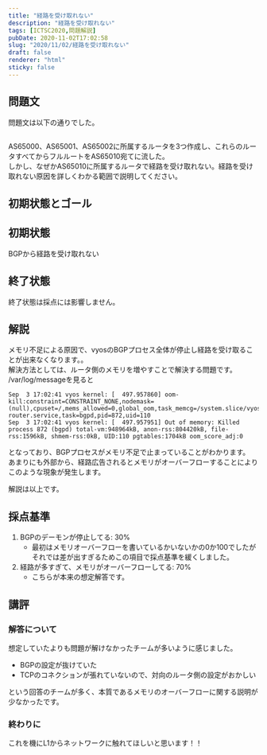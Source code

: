 ```yaml
---
title: "経路を受け取れない"
description: "経路を受け取れない"
tags: [ICTSC2020,問題解説]
pubDate: 2020-11-02T17:02:58
slug: "2020/11/02/経路を受け取れない"
draft: false
renderer: "html"
sticky: false
---
```



<h2>問題文</h2>



<p>問題文は以下の通りでした。</p>



<figure class="wp-block-image"><img decoding="async" src="https://i.imgur.com/UuNUmxV.png.webp" alt=""/></figure>



<p>AS65000、AS65001、AS65002に所属するルータを3つ作成し、これらのルータすべてからフルルートをAS65010宛てに流した。  <br>
  しかし、なぜかAS65010に所属するルータで経路を受け取れない。経路を受け取れない原因を詳しくわかる範囲で説明してください。<br>
  </p>



<h2>初期状態とゴール</h2>



<h2>初期状態</h2>



<p>BGPから経路を受け取れない</p>



<h2>終了状態</h2>



<p>終了状態は採点には影響しません。</p>



<h2>解説</h2>



<p>メモリ不足による原因で、vyosのBGPプロセス全体が停止し経路を受け取ることが出来なくなります。。<br>
解決方法としては、ルータ側のメモリを増やすことで解決する問題です。  <br>
/var/log/messageを見ると</p>


<div class="wp-block-syntaxhighlighter-code "><pre class="brush: plain; title: ; title: ; notranslate" title=""><code>Sep  3 17:02:41 vyos kernel: &#91;  497.957860] oom-kill:constraint=CONSTRAINT_NONE,nodemask=(null),cpuset=/,mems_allowed=0,global_oom,task_memcg=/system.slice/vyos-router.service,task=bgpd,pid=872,uid=110
Sep  3 17:02:41 vyos kernel: &#91;  497.957951] Out of memory: Killed process 872 (bgpd) total-vm:948964kB, anon-rss:804420kB, file-rss:1596kB, shmem-rss:0kB, UID:110 pgtables:1704kB oom_score_adj:0</code></pre></div>


<p>となっており、BGPプロセスがメモリ不足で止まっていることがわかります。<br>
あまりにも外部から、経路広告されるとメモリがオーバーフローすることによりこのような現象が発生します。</p>



<p>解説は以上です。</p>



<h2>採点基準</h2>



<ol><li>BGPのデーモンが停止してる: 30%<ul><li>最初はメモリオーバーフローを書いているかいないかの0か100でしたがそれでは差が出すぎるためこの項目で採点基準を緩くしました。</li></ul></li><li>経路が多すぎて、メモリがオーバーフローしてる: 70%<ul><li>こちらが本来の想定解答です。</li></ul></li></ol>



<h2>講評</h2>



<h3>解答について</h3>



<p>想定していたよりも問題が解けなかったチームが多いように感じました。</p>



<ul><li>BGPの設定が抜けていた</li><li>TCPのコネクションが張れていないので、対向のルータ側の設定がおかしい</li></ul>



<p>という回答のチームが多く、本質であるメモリのオーバーフローに関する説明が少なかったです。</p>



<h3>終わりに</h3>



<p>これを機にL1からネットワークに触れてほしいと思います！！</p>
